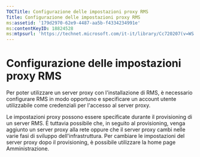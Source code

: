 ```yaml
---
TOCTitle: Configurazione delle impostazioni proxy RMS
Title: Configurazione delle impostazioni proxy RMS
ms:assetid: '179d2970-62e9-4487-aa5b-f4334234991e'
ms:contentKeyID: 18824528
ms:mtpsurl: 'https://technet.microsoft.com/it-it/library/Cc720207(v=WS.10)'
---
```


Configurazione delle impostazioni proxy RMS
===========================================

Per poter utilizzare un server proxy con l'installazione di RMS, è necessario configurare RMS in modo opportuno e specificare un account utente utilizzabile come credenziali per l'accesso al server proxy.

Le impostazioni proxy possono essere specificate durante il provisioning di un server RMS. È tuttavia possibile che, in seguito al provisioning, venga aggiunto un server proxy alla rete oppure che il server proxy cambi nelle varie fasi di sviluppo dell'infrastruttura. Per cambiare le impostazioni del server proxy dopo il provisioning, è possibile utilizzare la home page Amministrazione.
